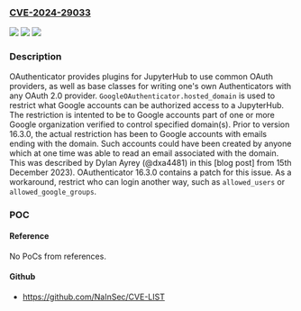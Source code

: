 ### [CVE-2024-29033](https://cve.mitre.org/cgi-bin/cvename.cgi?name=CVE-2024-29033)
![](https://img.shields.io/static/v1?label=Product&message=oauthenticator&color=blue)
![](https://img.shields.io/static/v1?label=Version&message=%3C%2016.3.0%20&color=brightgreen)
![](https://img.shields.io/static/v1?label=Vulnerability&message=CWE-285%3A%20Improper%20Authorization&color=brightgreen)

### Description

OAuthenticator provides plugins for JupyterHub to use common OAuth providers, as well as base classes for writing one's own Authenticators with any OAuth 2.0 provider. `GoogleOAuthenticator.hosted_domain` is used to restrict what Google accounts can be authorized access to a JupyterHub. The restriction is intented to be to Google accounts part of one or more Google organization verified to control specified domain(s). Prior to version 16.3.0, the actual restriction has been to Google accounts with emails ending with the domain. Such accounts could have been created by anyone which at one time was able to read an email associated with the domain. This was described by Dylan Ayrey (@dxa4481) in this [blog post] from 15th December 2023). OAuthenticator 16.3.0 contains a patch for this issue. As a workaround, restrict who can login another way, such as `allowed_users` or `allowed_google_groups`.

### POC

#### Reference
No PoCs from references.

#### Github
- https://github.com/NaInSec/CVE-LIST

